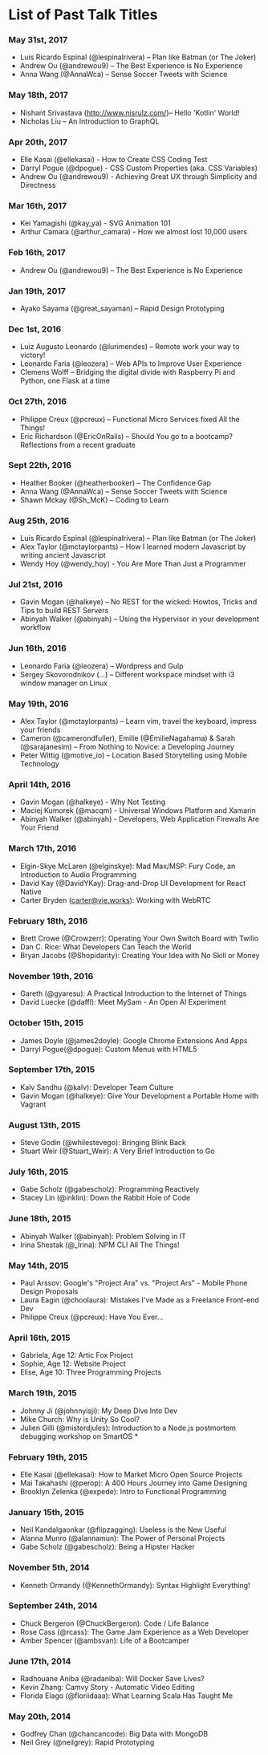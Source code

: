 # List of Past Talk Titles

### May 31st, 2017
- Luis Ricardo Espinal (@lespinalrivera) – Plan like Batman (or The Joker) 
- Andrew Ou (@andrewou9) – The Best Experience is No Experience 
- Anna Wang (@AnnaWca) – Sense Soccer Tweets with Science

### May 18th, 2017
- Nishant Srivastava (http://www.nisrulz.com/)– Hello 'Kotlin' World!
- Nicholas Liu – An Introduction to GraphQL

### Apr 20th, 2017
- Elle Kasai (@ellekasai) - How to Create CSS Coding Test 
- Darryl Pogue (@dpogue) - CSS Custom Properties (aka. CSS Variables)
- Andrew Ou (@andrewou9) - Achieving Great UX through Simplicity and Directness 

### Mar 16th, 2017
- Kei Yamagishi (@kay_ya) - SVG Animation 101 
- Arthur Camara (@arthur_camara) - How we almost lost 10,000 users

### Feb 16th, 2017
- Andrew Ou (@andrewou9) – The Best Experience is No Experience 

### Jan 19th, 2017
- Ayako Sayama (@great_sayaman) – Rapid Design Prototyping

### Dec 1st, 2016
- Luiz Augusto Leonardo (@lurimendes) – Remote work your way to victory!
- Leonardo Faria (@leozera) – Web APIs to Improve User Experience
- Clemens Wolff – Bridging the digital divide with Raspberry Pi and Python, one Flask at a time

### Oct 27th, 2016
- Philippe Creux (@pcreux) – Functional Micro Services fixed All the Things!
- Eric Richardson (@EricOnRails) – Should You go to a bootcamp? Reflections from a recent graduate

### Sept 22th, 2016
- Heather Booker (@heatherbooker) – The Confidence Gap
- Anna Wang (@AnnaWca) – Sense Soccer Tweets with Science
- Shawn Mckay (@Sh_McK) – Coding to Learn

### Aug 25th, 2016
- Luis Ricardo Espinal (@lespinalrivera) – Plan like Batman (or The Joker)
- Alex Taylor (@mctaylorpants) – How I learned modern Javascript by writing ancient Javascript
- Wendy Hoy (@wendy_hoy) - You Are More Than Just a Programmer 

### Jul 21st, 2016
- Gavin Mogan (@halkeye) – No REST for the wicked: Howtos, Tricks and Tips to build REST Servers
- Abinyah Walker (@abinyah) – Using the Hypervisor in your development workflow

### Jun 16th, 2016
- Leonardo Faria (@leozera) – Wordpress and Gulp
- Sergey Skovorodnikov (...) – Different workspace mindset with i3 window manager on Linux

### May 19th, 2016
- Alex Taylor (@mctaylorpants) – Learn vim, travel the keyboard, impress your friends
- Cameron (@camerondfuller), Emilie (@EmilieNagahama) & Sarah (@sarajanesim) – From Nothing to Novice: a Developing Journey 
- Peter Wittig (@motive_io) – Location Based Storytelling using Mobile Technology

### April 14th, 2016
- Gavin Mogan (@halkeye) - Why Not Testing
- Maciej Kumorek (@macqm) - Universal Windows Platform and Xamarin
- Abinyah Walker (@abinyah) - Developers, Web Application Firewalls Are Your Friend

### March 17th, 2016
- Elgin-Skye McLaren (@elginskye): Mad Max/MSP: Fury Code, an Introduction to Audio Programming
- David Kay (@DavidYKay): Drag-and-Drop UI Development for React Native
- Carter Bryden (carter@vie.works): Working with WebRTC

### February 18th, 2016
- Brett Crowe (@Crowzerr): Operating Your Own Switch Board with Twilio
- Dan C. Rice: What Developers Can Teach the World
- Bryan Jacobs (@Shopidarity): Creating Your Idea with No Skill or Money

### November 19th, 2016
- Gareth (@gyaresu): A Practical Introduction to the Internet of Things
- David Luecke (@daffl): Meet MySam - An Open AI Experiment

### October 15th, 2015
- James Doyle (@james2doyle): Google Chrome Extensions And Apps
- Darryl Pogue(@dpogue): Custom Menus with HTML5

### September 17th, 2015
- Kalv Sandhu (@kalv): Developer Team Culture
- Gavin Mogan (@halkeye): Give Your Development a Portable Home with Vagrant

### August 13th, 2015
- Steve Godin (@whilestevego): Bringing Blink Back
- Stuart Weir (@Stuart\_Weir): A Very Brief Introduction to Go

### July 16th, 2015
- Gabe Scholz (@gabescholz): Programming Reactively
- Stacey Lin (@inklin): Down the Rabbit Hole of Code

### June 18th, 2015
- Abinyah Walker (@abinyah): Problem Solving in IT
- Irina Shestak (@\_Irina): NPM CLI All The Things!

### May 14th, 2015
- Paul Arssov: Google's "Project Ara" vs. "Project Ars" - Mobile Phone Design Proposals
- Laura Eagin (@choolaura): Mistakes I've Made as a Freelance Front-end Dev
- Philippe Creux (@pcreux): Have You Ever...

### April 16th, 2015
- Gabriela, Age 12: Artic Fox Project
- Sophie, Age 12: Website Project
- Elise, Age 10: Three Programming Projects

### March 19th, 2015
- Johnny Ji (@johnnyisji): My Deep Dive Into Dev
- Mike Church: Why is Unity So Cool?
- Julien Gilli (@misterdjules): Introduction to a Node.js postmortem debugging workshop on SmartOS *

### February 19th, 2015
- Elle Kasai (@ellekasai): How to Market Micro Open Source Projects
- Mai Takahashi (@perop): A 400 Hours Journey into Game Designing
- Brooklyn Zelenka (@expede): Intro to Functional Programming

### January 15th, 2015
- Neil Kandalgaonkar (@flipzagging): Useless is the New Useful
- Alanna Munro (@alannamun): The Power of Personal Projects
- Gabe Scholz (@gabescholz): Being a Hipster Hacker

### November 5th, 2014
- Kenneth Ormandy (@KennethOrmandy): Syntax Highlight Everything!

### September 24th, 2014
- Chuck Bergeron (@ChuckBergeron): Code / Life Balance
- Rose Cass (@rcass): The Game Jam Experience as a Web Developer
- Amber Spencer (@ambsvan): Life of a Bootcamper

### June 17th, 2014
- Radhouane Aniba (@radaniba): Will Docker Save Lives?
- Kevin Zhang: Camvy Story - Automatic Video Editing
- Florida Elago (@floriidaaa): What Learning Scala Has Taught Me

### May 20th, 2014
- Godfrey Chan (@chancancode): Big Data with MongoDB
- Neil Grey (@neilgrey): Rapid Prototyping
